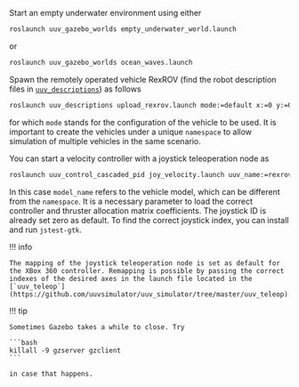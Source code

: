 Start an empty underwater environment using either 

```bash
roslaunch uuv_gazebo_worlds empty_underwater_world.launch
```

or 

```bash
roslaunch uuv_gazebo_worlds ocean_waves.launch
```

Spawn the remotely operated vehicle RexROV (find the robot description files in [`uuv_descriptions`](https://github.com/uuvsimulator/uuv_simulator/tree/master/uuv_descriptions)) as follows

```bash
roslaunch uuv_descriptions upload_rexrov.launch mode:=default x:=0 y:=0 z:=-20 namespace:=rexrov
```

for which `mode` stands for the configuration of the vehicle to be used. It is important to create the vehicles under a unique `namespace` to allow simulation of multiple vehicles in the same scenario.

You can start a velocity controller with a joystick teleoperation node as 

```bash
roslaunch uuv_control_cascaded_pid joy_velocity.launch uuv_name:=rexrov model_name:=rexrov joy_id:=0
```

In this case `model_name` refers to the vehicle model, which can be different from the `namespace`. It is a necessary parameter to load the correct controller and thruster allocation matrix coefficients. The joystick ID is already set zero as default. To find the correct joystick index, you can install and run `jstest-gtk`.

!!! info

    The mapping of the joystick teleoperation node is set as default for the XBox 360 controller. Remapping is possible by passing the correct indexes of the desired axes in the launch file located in the [`uuv_teleop`](https://github.com/uuvsimulator/uuv_simulator/tree/master/uuv_teleop).

!!! tip

    Sometimes Gazebo takes a while to close. Try
    
    ```bash
    killall -9 gzserver gzclient
    ```
    
    in case that happens.

